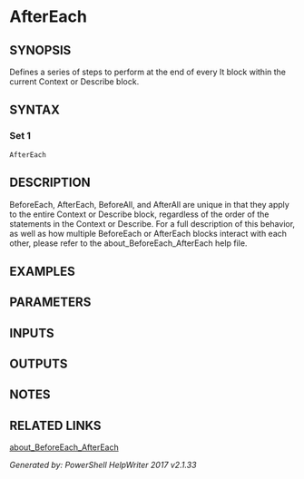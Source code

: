 ﻿# AfterEach

## SYNOPSIS
Defines a series of steps to perform at the end of every It block within
the current Context or Describe block.

## SYNTAX

### Set 1
```
AfterEach
```

## DESCRIPTION
BeforeEach, AfterEach, BeforeAll, and AfterAll are unique in that they apply
to the entire Context or Describe block, regardless of the order of the
statements in the Context or Describe.  For a full description of this
behavior, as well as how multiple BeforeEach or AfterEach blocks interact
with each other, please refer to the about_BeforeEach_AfterEach help file.

## EXAMPLES

## PARAMETERS

## INPUTS

## OUTPUTS

## NOTES

## RELATED LINKS

[about_BeforeEach_AfterEach]()

*Generated by: PowerShell HelpWriter 2017 v2.1.33*

